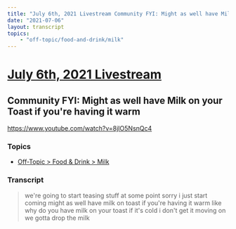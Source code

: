 ```yaml
---
title: "July 6th, 2021 Livestream Community FYI: Might as well have Milk on your Toast if you're having it warm"
date: "2021-07-06"
layout: transcript
topics:
    - "off-topic/food-and-drink/milk"
---
```

# [July 6th, 2021 Livestream](../2021-07-06.md)
## Community FYI: Might as well have Milk on your Toast if you're having it warm
https://www.youtube.com/watch?v=8jIO5NsnQc4

### Topics
* [Off-Topic > Food & Drink > Milk](../topics/off-topic/food-and-drink/milk.md)

### Transcript

> we're going to start teasing stuff at some point sorry i just start coming might as well have milk on toast if you're having it warm like why do you have milk on your toast if it's cold i don't get it moving on we gotta drop the milk
